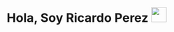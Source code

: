 
<h1 align="center"><b>Hola, Soy Ricardo Perez </b><img src="https://media.giphy.com/media/hvRJCLFzcasrR4ia7z/giphy.gif" width="35"></h1
